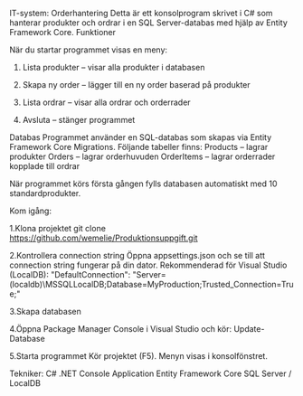 IT-system: Orderhantering
Detta är ett konsolprogram skrivet i C# som hanterar produkter och ordrar i en SQL Server-databas med hjälp av Entity Framework Core.
Funktioner

När du startar programmet visas en meny:

1. Lista produkter – visar alla produkter i databasen

2. Skapa ny order – lägger till en ny order baserad på produkter

3. Lista ordrar – visar alla ordrar och orderrader

0. Avsluta – stänger programmet

Databas
Programmet använder en SQL-databas som skapas via Entity Framework Core Migrations. Följande tabeller finns:
Products – lagrar produkter
Orders – lagrar orderhuvuden
OrderItems – lagrar orderrader kopplade till ordrar

När programmet körs första gången fylls databasen automatiskt med 10 standardprodukter.

Kom igång:

1.Klona projektet
git clone https://github.com/wemelie/Produktionsuppgift.git

2.Kontrollera connection string
Öppna appsettings.json och se till att connection string fungerar på din dator.
Rekommenderad för Visual Studio (LocalDB):
"DefaultConnection": "Server=(localdb)\\MSSQLLocalDB;Database=MyProduction;Trusted_Connection=True;"

3.Skapa databasen

4.Öppna Package Manager Console i Visual Studio och kör:
Update-Database

5.Starta programmet
Kör projektet (F5). Menyn visas i konsolfönstret.

Tekniker:
C# .NET Console Application
Entity Framework Core
SQL Server / LocalDB
